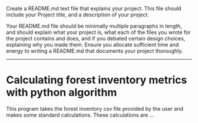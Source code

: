 Create a README.md text file that explains your project. This file should include your Project
title, and a description of your project.

Your README.md file should be minimally multiple paragraphs in length, and should explain
what your project is, what each of the files you wrote for the project contains and does, and if
you debated certain design choices, explaining why you made them. Ensure you allocate
sufficient time and energy to writing a README.md that documents your project thoroughly.


------------------------------------------------------------------

# Calculating forest inventory metrics with python algorithm

This program takes the forest inventory csv file provided by the user and makes some standard calculations.
These calculations are ...

